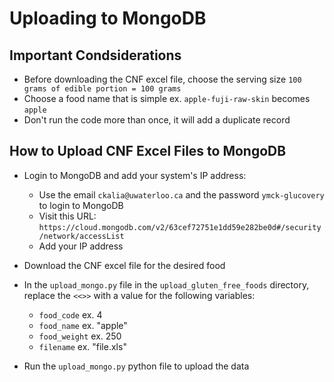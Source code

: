 # Uploading to MongoDB

## Important Condsiderations
- Before downloading the CNF excel file, choose the serving size `100 grams of edible portion = 100 grams`
- Choose a food name that is simple ex. `apple-fuji-raw-skin` becomes `apple`
- Don't run the code more than once, it will add a duplicate record
## How to Upload CNF Excel Files to MongoDB
- Login to MongoDB and add your system's IP address:
    - Use the email `ckalia@uwaterloo.ca` and the password `ymck-glucovery` to login to MongoDB
    - Visit this URL: `https://cloud.mongodb.com/v2/63cef72751e1dd59e282be0d#/security/network/accessList`
    - Add your IP address
- Download the CNF excel file for the desired food
- In the `upload_mongo.py` file in the `upload_gluten_free_foods` directory, replace the `<<>>` with a value for the following variables:

    - `food_code` ex. 4
    - `food_name` ex. "apple"
    - `food_weight` ex. 250
    - `filename` ex. "file.xls"
- Run the `upload_mongo.py` python file to upload the data
